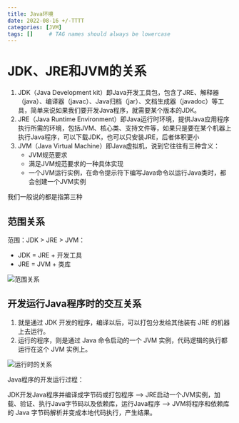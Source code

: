 ```yaml
---
title: Java环境
date: 2022-08-16 +/-TTTT
categories: [JVM]
tags: []     # TAG names should always be lowercase
---
```


# JDK、JRE和JVM的关系
1. JDK（Java Development kit）即Java开发工具包，包含了JRE、解释器（java）、编译器（javac）、Java归档（jar）、文档生成器（javadoc）等工具，简单来说如果我们要开发Java程序，就需要某个版本的JDK。
2. JRE（Java Runtime Environment）即Java运行时环境，提供Java应用程序执行所需的环境，包括JVM、核心类、支持文件等，如果只是要在某个机器上执行Java程序，可以下载JDK，也可以只安装JRE，后者体积更小
3. JVM（Java Virtual Machine）即Java虚拟机，说到它往往有三种含义：
    + JVM规范要求
    + 满足JVM规范要求的一种具体实现
    + 一个JVM运行实例，在命令提示符下编写Java命令以运行Java类时，都会创建一个JVM实例

我们一般说的都是指第三种

## 范围关系
范围：JDK > JRE > JVM：

- JDK = JRE + 开发工具
- JRE = JVM + 类库

![范围关系](/blog/202208160833541.png "Optional title")

## 开发运行Java程序时的交互关系
1. 就是通过 JDK 开发的程序，编译以后，可以打包分发给其他装有 JRE 的机器上去运行。
2. 运行的程序，则是通过 Java 命令启动的一个 JVM 实例，代码逻辑的执行都运行在这个 JVM 实例上。

![运行时的关系](/blog/202208160835672.png "Optional title")

Java程序的开发运行过程：

JDK开发Java程序并编译成字节码或打包程序 --> JRE启动一个JVM实例，加载、验证、执行Java字节码以及依赖库，运行Java程序 --> JVM将程序和依赖库的 Java 字节码解析并变成本地代码执行，产生结果。